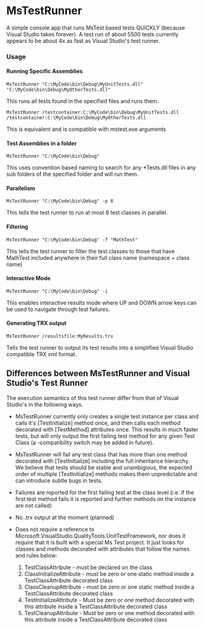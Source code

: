 # MsTestRunner

A simple console app that runs MsTest based tests QUICKLY (because Visual Studio takes forever).
A test run of about 5500 tests currently appears to be about 4x as fast as Visual Studio's test runner.

### Usage

#### Running Specific Assemblies
    MsTestRunner "C:\MyCode\bin\Debug\MyUnitTests.dll" "C:\MyCode\bin\Debug\MyOtherTests.dll"
This runs all tests found in the specified files and runs them.

    MsTestRunner /testcontainer:C:\MyCode\bin\Debug\MyUnitTests.dll /testcontainer:C:\MyCode\bin\Debug\MyOtherTests.dll
This is equivalent and is compatible with mstest.exe arguments

#### Test Assemblies in a folder
    MsTestRunner "C:\MyCode\bin\Debug"
This uses convention based naming to search for any *Tests.dll files in any sub folders of the specified folder and will run them.

#### Parallelism
    MsTestRunner "C:\MyCode\bin\Debug" -p 8
This tells the test runner to run at most 8 test classes in parallel.

#### Filtering
    MsTestRunner "C:\MyCode\bin\Debug" -f "MathTest"
This tells the test runner to filter the test classes to those that have MathTest included anywhere in their full class name (namespace + class name)

#### Interactive Mode

    MsTestRunner "C:\MyCode\bin\Debug" -i
This enables interactive results mode where UP and DOWN arrow keys can be used to navigate through test failures.

#### Generating TRX output

    MsTestRunner /resultsfile:MyResults.trx
   
Tells the test runner to output its test results into a simplified Visual Studio compatible TRX xml format.

## Differences between MsTestRunner and Visual Studio's Test Runner
The execution semantics of this test runner differ from that of Visual Studio's in the following ways.

* MsTestRunner currently only creates a single test instance per class and calls it's [TestInitialize] method once, and then calls each method decorated with [TestMethod] attributes once. This results in much faster tests, but will only output the first failing test method for any given Test Class (a -compatibility switch may be added in future).
* MsTestRunner will fail any test class that has more than one method decorated with [TestInitialize] including the full inheritance hierarchy. We believe that tests should be stable and unambigious, the expected order of multiple [TestInitialize] methods makes them unpredictable and can introduce subtle bugs in tests.
* Failures are reported for the first failing test at the class level (i.e. if the first test method fails it is reported and further methods on the instance are not called)
* No .trx output at the moment (planned)
* Does not require a reference to Microsoft.VisualStudio.QualityTools.UnitTestFramework, nor does it require that it is built with a special Ms Test project. It just looks for classes and methods decorated with attributes that follow the names and rules below:

  1. TestClassAttribute - must be declared on the class
  2. ClassInitializeAttribute - must be zero or one static method inside a TestClassAttribute decorated class
  3. ClassCleanupAttribute - must be zero or one static method inside a TestClassAttribute decorated class
  4. TestInitializeAttribute - Must be zero or one method decorated with this attribute inside a TestClassAttribute decorated class
  5. TestCleanupAttribute - Must be zero or one method decorated with this attribute inside a TestClassAttribute decorated class
